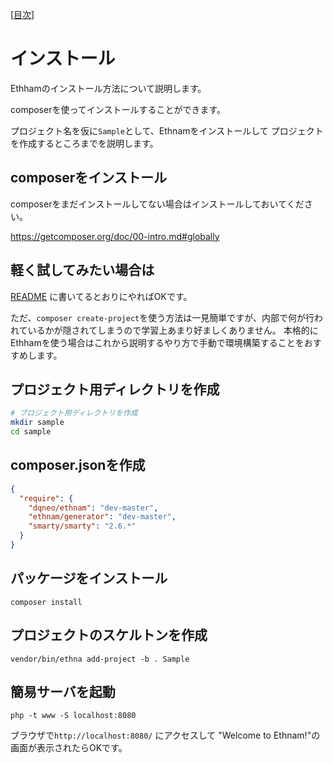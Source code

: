 [[目次](README.md)]
# インストール

Ethhamのインストール方法について説明します。

composerを使ってインストールすることができます。

プロジェクト名を仮に`Sample`として、Ethnamをインストールして
プロジェクトを作成するところまでを説明します。

## composerをインストール

composerをまだインストールしてない場合はインストールしておいてください。

https://getcomposer.org/doc/00-intro.md#globally

## 軽く試してみたい場合は
[README](/README.md) に書いてるとおりにやればOKです。

ただ、`composer create-project`を使う方法は一見簡単ですが、内部で何が行われているかが隠されてしまうので学習上あまり好ましくありません。
本格的にEthhamを使う場合はこれから説明するやり方で手動で環境構築することをおすすめします。


## プロジェクト用ディレクトリを作成

```sh
# プロジェクト用ディレクトリを作成
mkdir sample
cd sample
```

## composer.jsonを作成

```json
{
  "require": {
    "dqneo/ethnam": "dev-master",
    "ethnam/generator": "dev-master",
    "smarty/smarty": "2.6.*"
  }
}
```

## パッケージをインストール

```
composer install
```

## プロジェクトのスケルトンを作成

```
vendor/bin/ethna add-project -b . Sample
```

## 簡易サーバを起動

```
php -t www -S localhost:8080
```

ブラウザで`http://localhost:8080/` にアクセスして "Welcome to Ethnam!"の画面が表示されたらOKです。

